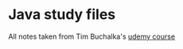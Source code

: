 # Java study files

All notes taken from Tim Buchalka's [udemy course](https://www.udemy.com/course/java-the-complete-java-developer-course/)
